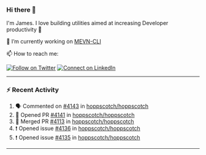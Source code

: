### Hi there 👋

I'm James. I love building utilities aimed at increasing Developer productivity :raised_hands: 

🔭 I’m currently working on [MEVN-CLI](https://github.com/madlabsinc/mevn-cli)

📫 How to reach me:

[![Follow on Twitter](https://img.shields.io/badge/--twitter?label=Twitter&logo=Twitter&style=social)](https://twitter.com/james_madhacks) [![Connect on LinkedIn](https://img.shields.io/badge/--linkedin?label=LinkedIn&logo=LinkedIn&style=social)](https://www.linkedin.com/in/jamesgeorge007)

---

### :zap: Recent Activity

<!--START_SECTION:activity-->
1. 🗣 Commented on [#4143](https://github.com/hoppscotch/hoppscotch/issues/4143#issuecomment-2186183573) in [hoppscotch/hoppscotch](https://github.com/hoppscotch/hoppscotch)
2. 💪 Opened PR [#4141](https://github.com/hoppscotch/hoppscotch/pull/4141) in [hoppscotch/hoppscotch](https://github.com/hoppscotch/hoppscotch)
3. 🎉 Merged PR [#4113](https://github.com/hoppscotch/hoppscotch/pull/4113) in [hoppscotch/hoppscotch](https://github.com/hoppscotch/hoppscotch)
4. ❗ Opened issue [#4136](https://github.com/hoppscotch/hoppscotch/issues/4136) in [hoppscotch/hoppscotch](https://github.com/hoppscotch/hoppscotch)
5. ❗ Opened issue [#4135](https://github.com/hoppscotch/hoppscotch/issues/4135) in [hoppscotch/hoppscotch](https://github.com/hoppscotch/hoppscotch)
<!--END_SECTION:activity-->

---

<!--
**jamesgeorge007/jamesgeorge007** is a ✨ _special_ ✨ repository because its `README.md` (this file) appears on your GitHub profile.

Here are some ideas to get you started:

- 🌱 I’m currently learning ...
- 👯 I’m looking to collaborate on ...
- 🤔 I’m looking for help with ...
- 💬 Ask me about ...
- 😄 Pronouns: ...
- ⚡ Fun fact: ...
-->
